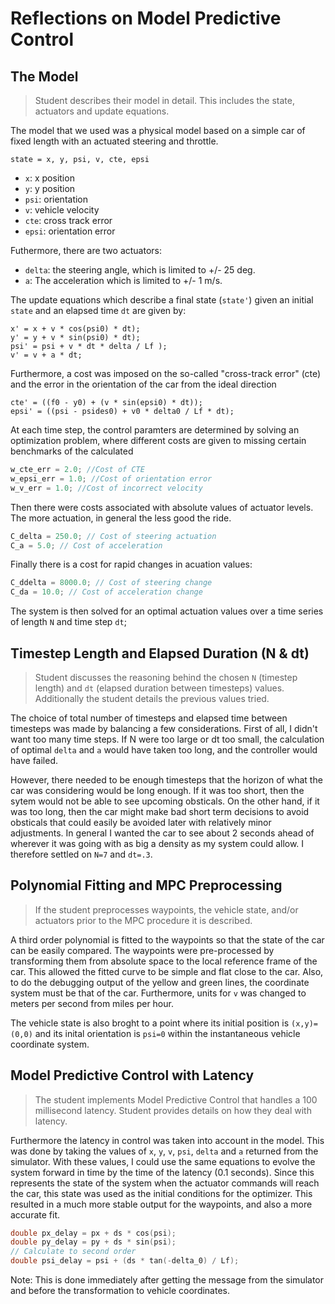 # Reflections on Model Predictive Control

## The Model
> Student describes their model in detail. This includes the state, actuators and update equations.

The model that we used was a physical model based on a simple car of fixed length with an actuated steering and throttle.

```
state = x, y, psi, v, cte, epsi
```
* `x`: x position
* `y`: y position
* `psi`: orientation
* `v`: vehicle velocity
* `cte`: cross track error
* `epsi`: orientation error

Futhermore, there are two actuators:
* `delta`: the steering angle, which is limited to +/- 25 deg.
* `a`: The acceleration which is limited to +/- 1 m/s.

The update equations which describe a final state (`state'`) given an initial `state` and an elapsed time `dt` are given by:

```
x' = x + v * cos(psi0) * dt);
y' = y + v * sin(psi0) * dt);
psi' = psi + v * dt * delta / Lf );
v' = v + a * dt;
```

Furthermore, a cost was imposed on the so-called "cross-track error" (cte) and the error in the orientation of the car from the ideal direction

```
cte' = ((f0 - y0) + (v * sin(epsi0) * dt));
epsi' = ((psi - psides0) + v0 * delta0 / Lf * dt);
```

At each time step, the control paramters are determined by solving an optimization problem, where different costs are given to missing certain benchmarks of the calculated 

```cpp
w_cte_err = 2.0; //Cost of CTE
w_epsi_err = 1.0; //Cost of orientation error
w_v_err = 1.0; //Cost of incorrect velocity
```
Then there were costs associated with absolute values of actuator levels. The more actuation, in general the less good the ride.
```cpp
C_delta = 250.0; // Cost of steering actuation
C_a = 5.0; // Cost of acceleration
```
Finally there is a cost for rapid changes in acuation values:
```cpp
C_ddelta = 8000.0; // Cost of steering change
C_da = 10.0; // Cost of acceleration change
```

The system is then solved for an optimal actuation values over a time series of length `N` and time step `dt`;

## Timestep Length and Elapsed Duration (N & dt)
> Student discusses the reasoning behind the chosen `N` (timestep length) and `dt` (elapsed duration between timesteps) values. Additionally the student details the previous values tried.

The choice of total number of timesteps and elapsed time between timesteps was made by balancing a few considerations. First of all, I didn't want too many time steps. If N were too large or dt too small, the calculation of optimal `delta` and `a` would have taken too long, and the controller would have failed.

However, there needed to be enough timesteps that the horizon of what the car was considering would be long enough. If it was too short, then the sytem would not be able to see upcoming obsticals. On the other hand, if it was too long, then the car might make bad short term decisions to avoid obsticals that could easily be avoided later with relatively minor adjustments. In general I wanted the car to see about 2 seconds ahead of wherever it was going with as big a density as my system could allow. I therefore settled on `N=7` and `dt=.3`.

## Polynomial Fitting and MPC Preprocessing
> If the student preprocesses waypoints, the vehicle state, and/or actuators prior to the MPC procedure it is described.

A third order polynomial is fitted to the waypoints so that the state of the car can be easily compared. The waypoints were pre-processed by transforming them from absolute space to the local reference frame of the car. This allowed the fitted curve to be simple and flat close to the car. Also, to do the debugging output of the yellow and green lines, the coordinate system must be that of the car. Furthermore, units for `v` was changed to  meters per second from miles per hour.

The vehicle state is also broght to a point where its initial position is `(x,y)=(0,0)` and its inital orientation is `psi=0` within the instantaneous vehicle coordinate system. 

## Model Predictive Control with Latency

> The student implements Model Predictive Control that handles a 100 millisecond latency. Student provides details on how they deal with latency.

Furthermore the latency in control was taken into account in the model. This was done by taking the values of `x`, `y`, `v`, `psi`, `delta` and `a` returned from the simulator. With these values, I could use the same equations to evolve the system forward in time by the time of the latency (0.1 seconds). Since this represents the state of the system when the actuator commands will reach the car, this state was used as the initial conditions for the optimizer. This resulted in a much more stable output for the waypoints, and also a more accurate fit.

```cpp
double px_delay = px + ds * cos(psi);
double py_delay = py + ds * sin(psi);
// Calculate to second order
double psi_delay = psi + (ds * tan(-delta_0) / Lf);
```

Note: This is done immediately after getting the message from the simulator and before the transformation to vehicle coordinates. 